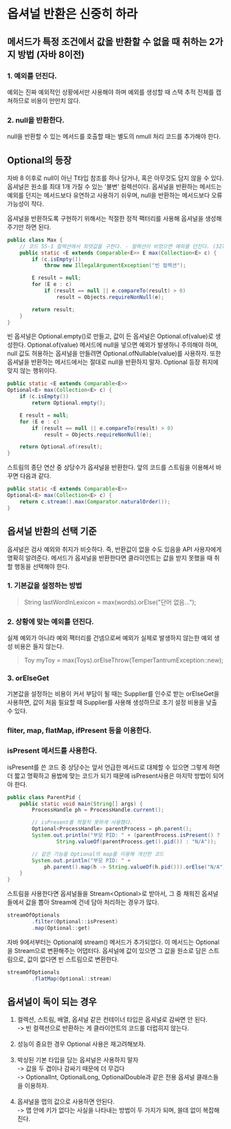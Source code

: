 # 옵셔널 반환은 신중히 하라
## 메서드가 특정 조건에서 값을 반환할 수 없을 때 취하는 2가지 방법 (자바 8이전)
### 1. 예외를 던진다.
예외는 진짜 예외적인 상황에서만 사용해야 하며 예외를 생성할 때 스택 추적 전체를 캡쳐하므로 비용이 만만치 않다.

### 2. null을 반환한다. 
null을 반환할 수 있는 메서드를 호출할 때는 별도의 nmull 처리 코드를 추가해야 한다. 

## Optional<T>의 등장
자바 8 이후로 null이 아닌 T타입 참조를 하나 담거나, 혹은 아무것도 담지 않을 수 있다. 옵셔널은 원소를 최대 1개 가질 수 있는 '불변' 컬렉션이다. 
옵셔널을 반환하는 메서드는 예외를 던지는 메서드보다 유연하고 사용하기 쉬우며, null을 반환하는 메서드보다 오류 가능성이 작다. 

옵셔널을 반환하도록 구현하기 위해서는 적절한 정적 팩터리를 사용해 옵셔널을 생성해주기만 하면 된다. 

~~~java
public class Max {
    // 코드 55-1 컬렉션에서 최댓값을 구한다. - 컬렉션이 비었으면 예외를 던진다. (327쪽)
    public static <E extends Comparable<E>> E max(Collection<E> c) {
        if (c.isEmpty())
            throw new IllegalArgumentException("빈 컬렉션");

        E result = null;
        for (E e : c)
            if (result == null || e.compareTo(result) > 0)
                result = Objects.requireNonNull(e);

        return result;
    }
}
~~~

빈 옵셔널은 Optional.empty()로 만들고, 값이 든 옵셔널은 Optional.of(value)로 생성한다. 
Optional.of(value) 메서드에 null을 넣으면 예외가 발생하니 주의해야 하며, null 값도 허용하는 옵셔널을 만들려면 Optional.ofNullable(value)를 사용하자.
또한 옵셔널을 반환하는 메서드에서는 절대로 null을 반환하지 말자. Optional 등장 취지에 맞지 않는 행위이다.

~~~java
public static <E extends Comparable<E>>
Optional<E> max(Collection<E> c) {
    if (c.isEmpty())
        return Optional.empty();

    E result = null;
    for (E e : c)
        if (result == null || e.compareTo(result) > 0)
            result = Objects.requireNonNull(e);

    return Optional.of(result);
}
~~~

스트림의 종단 연산 중 상당수가 옵셔널을 반환한다. 앞의 코드를 스트림을 이용해서 바꾸면 다음과 같다.

~~~java
public static <E extends Comparable<E>>
Optional<E> max(Collection<E> c) {
    return c.stream().max(Comparator.naturalOrder());
}
~~~

## 옵셔널 반환의 선택 기준
   옵셔널은 검사 예외와 취지가 비슷하다. 즉, 반환값이 없을 수도 있음을 API 사용자에게 명확히 알려준다. 메서드가 옵셔널을 반환한다면 클라이언트는 값을 받지 못했을 때 취할 행동을 선택해야 한다.
   
### 1. 기본값을 설정하는 방법
 > String lastWordInLexicon = max(words).orElse("단어 없음...");
 
### 2. 상황에 맞는 예외를 던진다. 
실제 예외가 아니라 예외 팩터리를 건넴으로써 예외가 실제로 발생하지 않는한 예외 생성 비용은 들지 않는다.
 > Toy myToy = max(Toys).orElseThrow(TemperTantrumException::new);
 
### 3. orElseGet
기본값을 설정하는 비용이 커서 부담이 될 때는 Supplier<T>를 인수로 받는 orElseGet을 사용하면, 값이 처음 필요할 때 Supplier<T>를 사용해 생성하므로 초기 설정 비용을 낮출 수 있다.

### fliter, map, flatMap, ifPresent 등을 이용한다.

### isPresent 메서드를 사용한다.
isPresent를 쓴 코드 중 상당수는 앞서 언급한 메서드로 대체할 수 있으면 그렇게 하면 더 짧고 명확하고 용법에 맞는 코드가 되기 때문에 isPresent사용은 마지막 방법이 되어야 한다.

~~~java
public class ParentPid {
    public static void main(String[] args) {
        ProcessHandle ph = ProcessHandle.current();

        // isPresent를 적절치 못하게 사용했다.
        Optional<ProcessHandle> parentProcess = ph.parent();
        System.out.println("부모 PID: " + (parentProcess.isPresent() ?
                String.valueOf(parentProcess.get().pid()) : "N/A"));

        // 같은 기능을 Optional의 map를 이용해 개선한 코드
        System.out.println("부모 PID: " +
            ph.parent().map(h -> String.valueOf(h.pid())).orElse("N/A"));
    }
}
~~~

스트림을 사용한다면 옵셔널들을 Stream<Optional<T>>로 받아서, 그 중 채워진 옵셔널들에서 값을 뽑아 Stream<T>에 건네 담아 처리하는 경우가 많다.

~~~java
streamOfOptionals
        .filter(Optional::isPresent)
        .map(Optional::get)
~~~

자바 9에서부터는 Optional에 stream() 메서드가 추가되었다. 이 메서드는 Optional을 Stream으로 변환해주는 어댑터다. 옵셔널에 값이 있으면 그 값을 원소로 담은 스트림으로, 값이 없다면
빈 스트림으로 변환한다. 

~~~java
streamOfOptionals
        .flatMap(Optional::stream)
~~~

## 옵셔널이 독이 되는 경우 
1. 컬렉션, 스트림, 배열, 옵셔널 같은 컨테이너 타입은 옵셔널로 감싸면 안 된다. <br>
 -> 빈 컬렉션으로 반환하는 게 클라이언트의 코드를 더럽히지 않는다.<br><br>
2. 성능이 중요한 경우 Optional 사용은 재고려해보자.<br><br>
3. 박싱된 기본 타입을 담는 옵셔널은 사용하지 말자 <br>
 -> 값을 두 겹이나 감싸기 때문에 더 무겁다 <br>
 -> OptionalInt, OptionalLong, OptionalDouble과 같은 전용 옵셔널 클래스들을 이용하자. <br><br>
4. 옵셔널을 맵의 값으로 사용하면 안된다. <br>
 -> 맵 안에 키가 없다는 사실을 나타내는 방법이 두 가지가 되며, 쓸데 없이 복잡해진다. 
